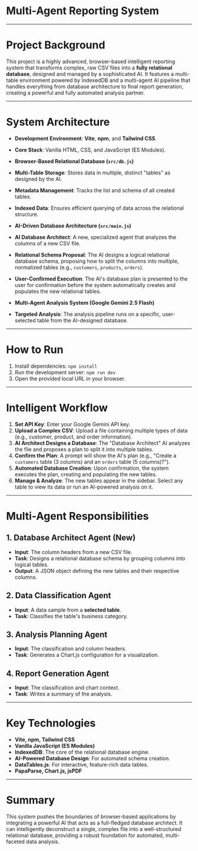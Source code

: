 # Multi-Agent Reporting System

---

# Project Background
This project is a highly advanced, browser-based intelligent reporting system that transforms complex, raw CSV files into a **fully relational database**, designed and managed by a sophisticated AI. It features a multi-table environment powered by IndexedDB and a multi-agent AI pipeline that handles everything from database architecture to final report generation, creating a powerful and fully automated analysis partner.

---

# System Architecture
- **Development Environment**: **Vite**, **npm**, and **Tailwind CSS**.
- **Core Stack**: Vanilla HTML, CSS, and JavaScript (ES Modules).

- **Browser-Based Relational Database (`src/db.js`)**
- **Multi-Table Storage**: Stores data in multiple, distinct "tables" as designed by the AI.
- **Metadata Management**: Tracks the list and schema of all created tables.
- **Indexed Data**: Ensures efficient querying of data across the relational structure.

- **AI-Driven Database Architecture (`src/main.js`)**
- **AI Database Architect**: A new, specialized agent that analyzes the columns of a new CSV file.
- **Relational Schema Proposal**: The AI designs a logical relational database schema, proposing how to split the columns into multiple, normalized tables (e.g., `customers`, `products`, `orders`).
- **User-Confirmed Execution**: The AI's database plan is presented to the user for confirmation before the system automatically creates and populates the new relational tables.

- **Multi-Agent Analysis System (Google Gemini 2.5 Flash)**
- **Targeted Analysis**: The analysis pipeline runs on a specific, user-selected table from the AI-designed database.

---

# How to Run
1.  Install dependencies: `npm install`
2.  Run the development server: `npm run dev`
3.  Open the provided local URL in your browser.

---

# Intelligent Workflow
1.  **Set API Key**: Enter your Google Gemini API key.
2.  **Upload a Complex CSV**: Upload a file containing multiple types of data (e.g., customer, product, and order information).
3.  **AI Architect Designs a Database**: The "Database Architect" AI analyzes the file and proposes a plan to split it into multiple tables.
4.  **Confirm the Plan**: A prompt will show the AI's plan (e.g., "Create a `customers` table (3 columns) and an `orders` table (5 columns)?").
5.  **Automated Database Creation**: Upon confirmation, the system executes the plan, creating and populating the new tables.
6.  **Manage & Analyze**: The new tables appear in the sidebar. Select any table to view its data or run an AI-powered analysis on it.

---

# Multi-Agent Responsibilities

## 1. Database Architect Agent (New)
- **Input**: The column headers from a new CSV file.
- **Task**: Designs a relational database schema by grouping columns into logical tables.
- **Output**: A JSON object defining the new tables and their respective columns.

## 2. Data Classification Agent
- **Input**: A data sample from a **selected table**.
- **Task**: Classifies the table's business category.

## 3. Analysis Planning Agent
- **Input**: The classification and column headers.
- **Task**: Generates a Chart.js configuration for a visualization.

## 4. Report Generation Agent
- **Input**: The classification and chart context.
- **Task**: Writes a summary of the analysis.

---

# Key Technologies
- **Vite, npm, Tailwind CSS**
- **Vanilla JavaScript (ES Modules)**
- **IndexedDB**: The core of the relational database engine.
- **AI-Powered Database Design**: For automated schema creation.
- **DataTables.js**: For interactive, feature-rich data tables.
- **PapaParse, Chart.js, jsPDF**

---

# Summary
This system pushes the boundaries of browser-based applications by integrating a powerful AI that acts as a full-fledged database architect. It can intelligently deconstruct a single, complex file into a well-structured relational database, providing a robust foundation for automated, multi-faceted data analysis.
